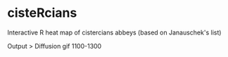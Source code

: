 # cisteRcians

Interactive R heat map of cistercians abbeys (based on Janauschek's list)

Output > Diffusion gif 1100-1300

